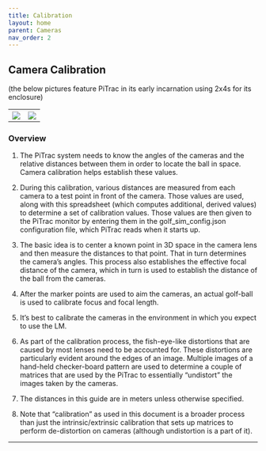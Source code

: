 ```yaml
---
title: Calibration
layout: home
parent: Cameras
nav_order: 2
---
```


## Camera Calibration

(the below pictures feature PiTrac in its early incarnation using 2x4s for its enclosure)
<table>
  <tr>
    <th><img src="../assets/images/camera/image1.jpg"></th>
    <th><img src="../assets/images/camera/image2.jpg"></th>
  </tr>
  </table>


### Overview

1. The PiTrac system needs to know the angles of the cameras and the relative distances between them in order to locate the ball in space. Camera calibration helps establish these values.

2. During this calibration, various distances are measured from each camera to a test point in front of the camera. Those values are used, along with this spreadsheet (which computes additional, derived values) to determine a set of calibration values. Those values are then given to the PiTrac monitor by entering them in the golf_sim_config.json configuration file, which PiTrac reads when it starts up.

3. The basic idea is to center a known point in 3D space in the camera lens and then measure the distances to that point. That in turn determines the camera’s angles. This process also establishes the effective focal distance of the camera, which in turn is used to establish the distance of the ball from the cameras.

4. After the marker points are used to aim the cameras, an actual golf-ball is used to calibrate focus and focal length.

5. It’s best to calibrate the cameras in the environment in which you expect to use the LM.

6. As part of the calibration process, the fish-eye-like distortions that are caused by most lenses need to be accounted for. These distortions are particularly evident around the edges of an image. Multiple images of a hand-held checker-board pattern are used to determine a couple of matrices that are used by the PiTrac to essentially “undistort” the images taken by the cameras.

7. The distances in this guide are in meters unless otherwise specified.

8. Note that “calibration” as used in this document is a broader process than just the intrinsic/extrinsic calibration that sets up matrices to perform de-distortion on cameras (although undistortion is a part of it).


----